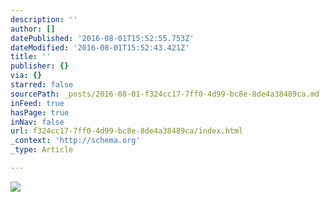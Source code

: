 ```yaml
---
description: ''
author: []
datePublished: '2016-08-01T15:52:55.753Z'
dateModified: '2016-08-01T15:52:43.421Z'
title: ''
publisher: {}
via: {}
starred: false
sourcePath: _posts/2016-08-01-f324cc17-7ff0-4d99-bc8e-8de4a38489ca.md
inFeed: true
hasPage: true
inNav: false
url: f324cc17-7ff0-4d99-bc8e-8de4a38489ca/index.html
_context: 'http://schema.org'
_type: Article

---
```

![](https://the-grid-user-content.s3-us-west-2.amazonaws.com/07b947d0-a0ca-4eb5-93ae-ad6e08f28ab6.png)